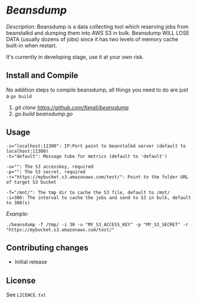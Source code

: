 # _Beansdump_

_Description:_ Beansdump is a data collecting tool which reserving jobs from beanstalkd and dumping them into AWS S3 in bulk.
Beansdump WILL LOSE DATA (usually dozens of jobs) since it has two levels of memory cache built-in when restart.

It's currently in developing stage, use it at your own risk.

## Install and Compile

No addition steps to compile beansdump, all things you need to do are just a `go build`

1. _git clone https://github.com/fangli/beansdump_
2. _go build beansdump.go_

## Usage

    -s="localhost:11300": IP:Port point to beanstalkd server (default to localhost:11300)
    -t="default": Message tube for metrics (default to 'default')

    -u="": The S3 accesskey, required
    -p="": The S3 secret, required
    -r="https://mybucket.s3.amazonaws.com/test/": Point to the folder URL of target S3 bucket

    -f="/mnt/": The tmp dir to cache the S3 file, default to /mnt/
    -i=300: The interval to cache the jobs and send to S3 in bulk, default to 300(s)
    
*Example:*

`./beansdump -f /tmp/ -i 30 -u "MY_S3_ACCESS_KEY" -p "MY_S3_SECRET" -r "https://mybucket.s3.amazonaws.com/test/"`

## Contributing changes

- Initial release

## License

See `LICENCE.txt`

